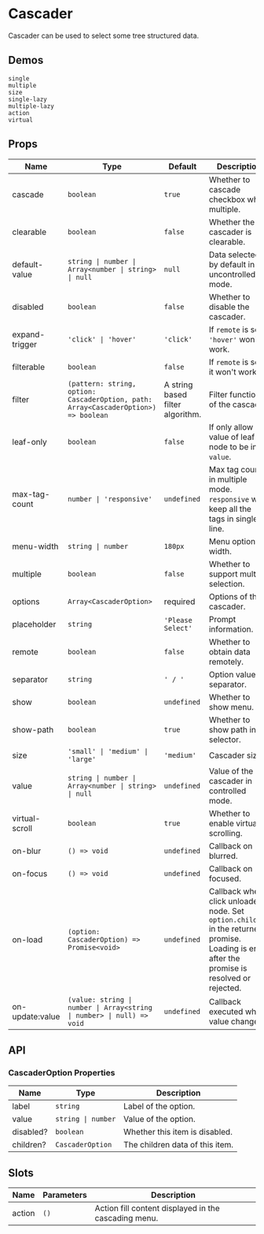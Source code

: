 # Cascader

Cascader can be used to select some tree structured data.

## Demos

```demo
single
multiple
size
single-lazy
multiple-lazy
action
virtual
```

## Props

| Name | Type | Default | Description |
| --- | --- | --- | --- |
| cascade | `boolean` | `true` | Whether to cascade checkbox when multiple. |
| clearable | `boolean` | `false` | Whether the cascader is clearable. |
| default-value | `string \| number \| Array<number \| string> \| null` | `null` | Data selected by default in uncontrolled mode. |
| disabled | `boolean` | `false` | Whether to disable the cascader. |
| expand-trigger | `'click' \| 'hover'` | `'click'` | If `remote` is set, `'hover'` won't work. |
| filterable | `boolean` | `false` | If `remote` is set, it won't work. |
| filter | `(pattern: string, option: CascaderOption, path: Array<CascaderOption>) => boolean` | A string based filter algorithm. | Filter function of the cascader. |
| leaf-only | `boolean` | `false` | If only allow value of leaf node to be in `value`. |
| max-tag-count | `number \| 'responsive'` | `undefined` | Max tag count in multiple mode. `responsive` will keep all the tags in single line. |
| menu-width | `string \| number` | `180px` | Menu options's width. |
| multiple | `boolean` | `false` | Whether to support multiple selection. |
| options | `Array<CascaderOption>` | required | Options of the cascader. |
| placeholder | `string` | `'Please Select'` | Prompt information. |
| remote | `boolean` | `false` | Whether to obtain data remotely. |
| separator | `string` | `' / '` | Option value separator. |
| show | `boolean` | `undefined` | Whether to show menu. |
| show-path | `boolean` | `true` | Whether to show path in selector. |
| size | `'small' \| 'medium' \| 'large'` | `'medium'` | Cascader size. |
| value | `string \| number \| Array<number \| string> \| null` | `undefined` | Value of the cascader in controlled mode. |
| virtual-scroll | `boolean` | `true` | Whether to enable virtual scrolling. |
| on-blur | `() => void` | `undefined` | Callback on blurred. |
| on-focus | `() => void` | `undefined` | Callback on focused. |
| on-load | `(option: CascaderOption) => Promise<void>` | `undefined` | Callback when click unloaded node. Set `option.children` in the returned promise. Loading is end after the promise is resolved or rejected. |
| on-update:value | `(value: string \| number \| Array<string \| number> \| null) => void` | `undefined` | Callback executed when value changes. |

## API

### CascaderOption Properties

| Name      | Type               | Description                     |
| --------- | ------------------ | ------------------------------- |
| label     | `string`           | Label of the option.            |
| value     | `string \| number` | Value of the option.            |
| disabled? | `boolean`          | Whether this item is disabled.  |
| children? | `CascaderOption`   | The children data of this item. |

## Slots

| Name   | Parameters | Description                                          |
| ------ | ---------- | ---------------------------------------------------- |
| action | `()`       | Action fill content displayed in the cascading menu. |

